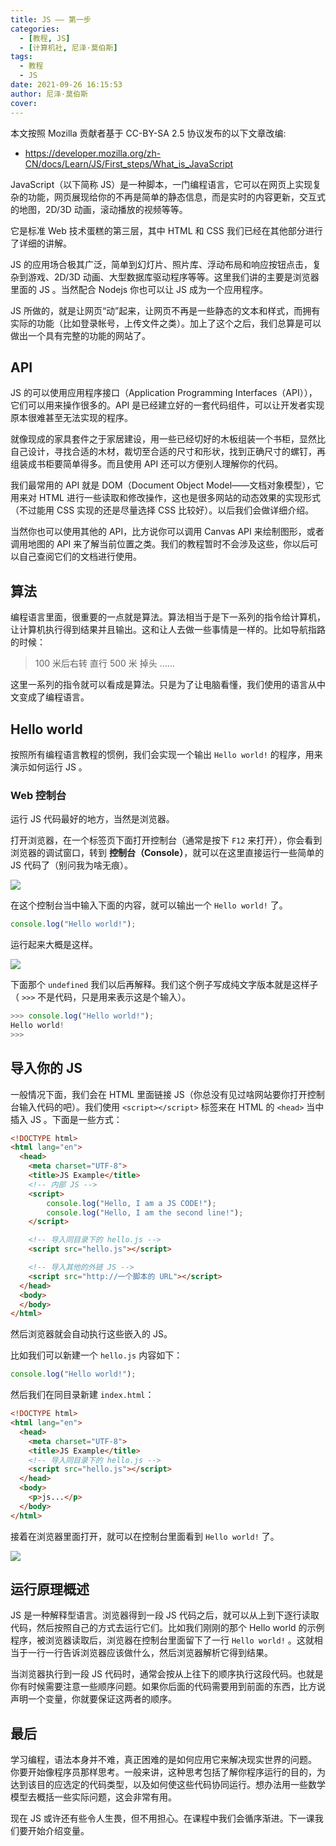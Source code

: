 ```yaml
---
title: JS —— 第一步
categories:
  - [教程, JS]
  - [计算机社, 尼泽·莫伯斯]
tags:
  - 教程
  - JS
date: 2021-09-26 16:15:53
author: 尼泽·莫伯斯
cover: 
---
```


本文按照 Mozilla 贡献者基于 CC-BY-SA 2.5 协议发布的以下文章改编:

- <https://developer.mozilla.org/zh-CN/docs/Learn/JS/First_steps/What_is_JavaScript>

JavaScript（以下简称 JS）是一种脚本，一门编程语言，它可以在网页上实现复杂的功能，网页展现给你的不再是简单的静态信息，而是实时的内容更新，交互式的地图，2D/3D 动画，滚动播放的视频等等。

它是标准 Web 技术蛋糕的第三层，其中 HTML 和 CSS 我们已经在其他部分进行了详细的讲解。

JS 的应用场合极其广泛，简单到幻灯片、照片库、浮动布局和响应按钮点击，复杂到游戏、2D/3D 动画、大型数据库驱动程序等等。这里我们讲的主要是浏览器里面的 JS 。当然配合 Nodejs 你也可以让 JS 成为一个应用程序。

JS 所做的，就是让网页“动”起来，让网页不再是一些静态的文本和样式，而拥有实际的功能（比如登录帐号，上传文件之类）。加上了这个之后，我们总算是可以做出一个具有完整的功能的网站了。

## API

JS 的可以使用应用程序接口（Application Programming Interfaces（API）），它们可以用来操作很多的。API 是已经建立好的一套代码组件，可以让开发者实现原本很难甚至无法实现的程序。

就像现成的家具套件之于家居建设，用一些已经切好的木板组装一个书柜，显然比自己设计，寻找合适的木材，裁切至合适的尺寸和形状，找到正确尺寸的螺钉，再组装成书柜要简单得多。而且使用 API 还可以方便别人理解你的代码。

我们最常用的 API 就是 DOM（Document Object Model——文档对象模型），它用来对 HTML 进行一些读取和修改操作，这也是很多网站的动态效果的实现形式（不过能用 CSS 实现的还是尽量选择 CSS 比较好）。以后我们会做详细介绍。

当然你也可以使用其他的 API，比方说你可以调用 Canvas API 来绘制图形，或者调用地图的 API 来了解当前位置之类。我们的教程暂时不会涉及这些，你以后可以自己查阅它们的文档进行使用。

## 算法

编程语言里面，很重要的一点就是算法。算法相当于是下一系列的指令给计算机，让计算机执行得到结果并且输出。这和让人去做一些事情是一样的。比如导航指路的时候：

> 100 米后右转
> 直行 500 米
> 掉头
> ……

这里一系列的指令就可以看成是算法。只是为了让电脑看懂，我们使用的语言从中文变成了编程语言。

## Hello world

按照所有编程语言教程的惯例，我们会实现一个输出 `Hello world!` 的程序，用来演示如何运行 JS 。

### Web 控制台

运行 JS 代码最好的地方，当然是浏览器。

打开浏览器，在一个标签页下面打开控制台（通常是按下 `F12` 来打开），你会看到浏览器的调试窗口，转到 **控制台（Console）**，就可以在这里直接运行一些简单的 JS 代码了（别问我为啥无痕）。

![](1_console.png)

在这个控制台当中输入下面的内容，就可以输出一个 `Hello world!` 了。

``` javascript
console.log("Hello world!");
```

运行起来大概是这样。

![](1_hello-world.png)

下面那个 `undefined` 我们以后再解释。我们这个例子写成纯文字版本就是这样子（ `>>>` 不是代码，只是用来表示这是个输入）。

``` javascript
>>> console.log("Hello world!");
Hello world!
>>>
```

## 导入你的 JS

一般情况下面，我们会在 HTML 里面链接 JS（你总没有见过啥网站要你打开控制台输入代码的吧）。我们使用 `<script></script>` 标签来在 HTML 的 `<head>` 当中插入 JS 。下面是一些方式：

``` html
<!DOCTYPE html>
<html lang="en">
  <head>
    <meta charset="UTF-8">
    <title>JS Example</title>
    <!-- 内部 JS -->
    <script>
        console.log("Hello, I am a JS CODE!");
        console.log("Hello, I am the second line!");
    </script>

    <!-- 导入同目录下的 hello.js -->
    <script src="hello.js"></script>

    <!-- 导入其他的外链 JS -->
    <script src="http://一个脚本的 URL"></script>
  </head>
  <body>
  </body>
</html>
```

然后浏览器就会自动执行这些嵌入的 JS。

比如我们可以新建一个 `hello.js` 内容如下：

``` javascript
console.log("Hello world!");
```

然后我们在同目录新建 `index.html`：

``` HTML
<!DOCTYPE html>
<html lang="en">
  <head>
    <meta charset="UTF-8">
    <title>JS Example</title>
    <!-- 导入同目录下的 hello.js -->
    <script src="hello.js"></script>
  </head>
  <body>
    <p>js...</p>
  </body>
</html>
```

接着在浏览器里面打开，就可以在控制台里面看到 `Hello world!` 了。

![](1_hello-extern.png)

## 运行原理概述

JS 是一种解释型语言。浏览器得到一段 JS 代码之后，就可以从上到下逐行读取代码，然后按照自己的方式去运行它们。比如我们刚刚的那个 Hello world 的示例程序，被浏览器读取后，浏览器在控制台里面留下了一行 `Hello world!` 。这就相当于一行一行告诉浏览器应该做什么，然后浏览器解析它得到结果。

当浏览器执行到一段 JS 代码时，通常会按从上往下的顺序执行这段代码。也就是你有时候需要注意一些顺序问题。如果你后面的代码需要用到前面的东西，比方说声明一个变量，你就要保证这两者的顺序。

## 最后

学习编程，语法本身并不难，真正困难的是如何应用它来解决现实世界的问题。 你要开始像程序员那样思考。一般来讲，这种思考包括了解你程序运行的目的，为达到该目的应选定的代码类型，以及如何使这些代码协同运行。想办法用一些数学模型去概括一些实际问题，这会非常有用。

现在 JS 或许还有些令人生畏，但不用担心。在课程中我们会循序渐进。下一课我们要开始介绍变量。
